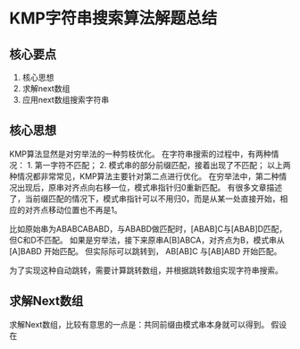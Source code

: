 # KMP字符串搜索算法解题总结


## 核心要点
1. 核心思想
2. 求解next数组
3. 应用next数组搜索字符串


## 核心思想

KMP算法显然是对穷举法的一种剪枝优化。
在字符串搜索的过程中，有两种情况：
    1. 第一字符不匹配；
    2. 模式串的部分前缀匹配，接着出现了不匹配；
以上两种情况都非常常见，KMP算法主要针对第二点进行优化。
在穷举法中，第二种情况出现后，原串对齐点向右移一位，模式串指针归0重新匹配。
有很多文章描述了，当前缀匹配的情况下，模式串指针可以不用归0，而是从某一处直接开始，相应的对齐点移动位置也不再是1。

比如原始串为ABABCABABD，与ABABD做匹配时，[ABAB]C与[ABAB]D匹配，但C和D不匹配。
如果是穷举法，接下来原串A[B]ABCA，对齐点为B，模式串从[A]BABD 开始匹配。
但实际际可以跳转到， AB[AB]C 与[AB]ABD 开始匹配。

为了实现这种自动跳转，需要计算跳转数组，并根据跳转数组实现字符串搜索。


## 求解Next数组

求解Next数组，比较有意思的一点是：共同前缀由模式串本身就可以得到。
假设在
